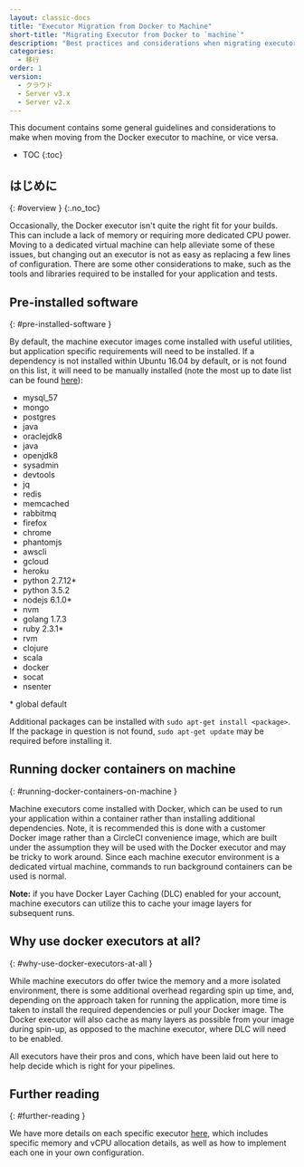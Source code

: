 ```yaml
---
layout: classic-docs
title: "Executor Migration from Docker to Machine"
short-title: "Migrating Executor from Docker to `machine`"
description: "Best practices and considerations when migrating executor"
categories:
  - 移行
order: 1
version:
  - クラウド
  - Server v3.x
  - Server v2.x
---
```


This document contains some general guidelines and considerations to make when moving from the Docker executor to machine, or vice versa.

* TOC
{:toc}

## はじめに
{: #overview }
{:.no_toc}

Occasionally, the Docker executor isn't quite the right fit for your builds. This can include a lack of memory or requiring more dedicated CPU power. Moving to a dedicated virtual machine can help alleviate some of these issues, but changing out an executor is not as easy as replacing a few lines of configuration. There are some other considerations to make, such as the tools and libraries required to be installed for your application and tests.

## Pre-installed software
{: #pre-installed-software }

By default, the machine executor images come installed with useful utilities, but application specific requirements will need to be installed. If a dependency is not installed within Ubuntu 16.04 by default, or is not found on this list, it will need to be manually installed (note the most up to date list can be found [here](https://raw.githubusercontent.com/circleci/image-builder/picard-vm-image/provision.sh)):

-   mysql\_57
-   mongo
-   postgres
-   java
-   oraclejdk8
-   java
-   openjdk8
-   sysadmin
-   devtools
-   jq
-   redis
-   memcached
-   rabbitmq
-   firefox
-   chrome
-   phantomjs
-   awscli
-   gcloud
-   heroku
-   python 2.7.12\*
-   python 3.5.2
-   nodejs 6.1.0\*
-   nvm
-   golang 1.7.3
-   ruby 2.3.1\*
-   rvm
-   clojure
-   scala
-   docker
-   socat
-   nsenter

\* global default

Additional packages can be installed with `sudo apt-get install <package>`. If the package in question is not found, `sudo apt-get update` may be required before installing it.

## Running docker containers on machine
{: #running-docker-containers-on-machine }

Machine executors come installed with Docker, which can be used to run your application within a container rather than installing additional dependencies. Note, it is recommended this is done with a customer Docker image rather than a CircleCI convenience image, which are built under the assumption they will be used with the Docker executor and may be tricky to work around. Since each machine executor environment is a dedicated virtual machine, commands to run background containers can be used is normal.

**Note:** if you have Docker Layer Caching (DLC) enabled for your account, machine executors can utilize this to cache your image layers for subsequent runs.

## Why use docker executors at all?
{: #why-use-docker-executors-at-all }

While machine executors do offer twice the memory and a more isolated environment, there is some additional overhead regarding spin up time, and, depending on the approach taken for running the application, more time is taken to install the required dependencies or pull your Docker image. The Docker executor will also cache as many layers as possible from your image during spin-up, as opposed to the machine executor, where DLC will need to be enabled.

All executors have their pros and cons, which have been laid out here to help decide which is right for your pipelines.

## Further reading
{: #further-reading }

We have more details on each specific executor [here](https://circleci.com/docs/2.0/executor-types/), which includes specific memory and vCPU allocation details, as well as how to implement each one in your own configuration.
